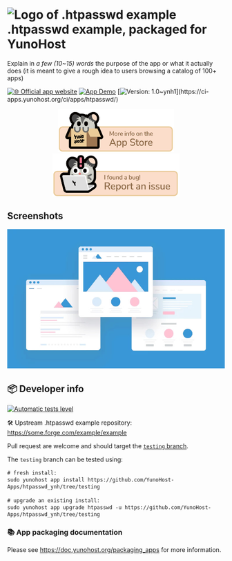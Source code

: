 <!--
N.B.: This README was automatically generated by <https://github.com/YunoHost/apps_tools/blob/main/readme_generator>
It shall NOT be edited by hand.
-->

<h1>
  <img src="https://raw.githubusercontent.com/YunoHost/apps/main/logos/htpasswd.png" width="32px" alt="Logo of .htpasswd example">
  .htpasswd example, packaged for YunoHost
</h1>

Explain in *a few (10~15) words* the purpose of the app or what it actually does (it is meant to give a rough idea to users browsing a catalog of 100+ apps)

[![🌐 Official app website](https://img.shields.io/badge/Official_app_website-darkgreen?style=for-the-badge)](https://example.com)
[![App Demo](https://img.shields.io/badge/App_Demo-blue?style=for-the-badge)](https://demo.example.com)
[![Version: 1.0~ynh1](https://img.shields.io/badge/Version-1.0~ynh1-rgba(0,150,0,1)?style=for-the-badge)](https://ci-apps.yunohost.org/ci/apps/htpasswd/)

<div align="center">
<a href="https://apps.yunohost.org/app/htpasswd"><img height="100px" src="https://github.com/YunoHost/yunohost-artwork/raw/refs/heads/main/badges/neopossum-badges/badge_more_info_on_the_appstore.svg"/></a>
<a href="https://github.com/YunoHost-Apps/htpasswd_ynh/issues"><img height="100px" src="https://github.com/YunoHost/yunohost-artwork/raw/refs/heads/main/badges/neopossum-badges/badge_report_an_issue.svg"/></a>
</div>


## Screenshots
![Screenshot of .htpasswd example](./doc/screenshots/example.jpg)

## 📦 Developer info

[![Automatic tests level](https://apps.yunohost.org/badge/cilevel/htpasswd)](https://ci-apps.yunohost.org/ci/apps/htpasswd/)

🛠️ Upstream .htpasswd example repository: <https://some.forge.com/example/example>

Pull request are welcome and should target the [`testing` branch](https://github.com/YunoHost-Apps/htpasswd_ynh/tree/testing).

The `testing` branch can be tested using:
```
# fresh install:
sudo yunohost app install https://github.com/YunoHost-Apps/htpasswd_ynh/tree/testing

# upgrade an existing install:
sudo yunohost app upgrade htpasswd -u https://github.com/YunoHost-Apps/htpasswd_ynh/tree/testing
```

### 📚 App packaging documentation

Please see <https://doc.yunohost.org/packaging_apps> for more information.